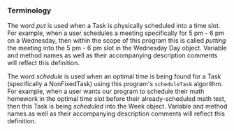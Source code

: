 ### Terminology

The word *put* is used when a Task is physically scheduled into a time slot. For example, when a user schedules 
a meeting specifically for 5 pm - 6 pm on a Wednesday, then within the scope of this program this is called *putting* 
the meeting into the 5 pm - 6 pm slot in the Wednesday Day object. Variable and method names as well as their 
accompanying description comments will reflect this definition.

The word *schedule* is used when an optimal time is being found for a Task (specifically a NonFixedTask) using this
program's `scheduleTask` algorithm. For example,
when a user wants our program to schedule their math homework in the optimal time slot before their
already-scheduled math test, then this Task is being *scheduled* into the Week object. Variable and method names as well as their
accompanying description comments will reflect this definition.